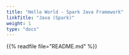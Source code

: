 ```yaml
---
title: "Hello World - Spark Java Framework"
linkTitle: "Java (Spark)"
weight: 1
type: "docs"
---
```


{{% readfile file="README.md" %}}
